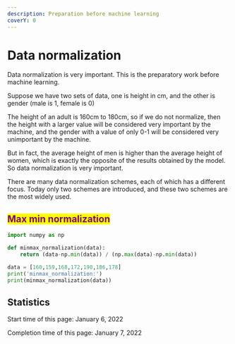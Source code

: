 ```yaml
---
description: Preparation before machine learning
coverY: 0
---
```


# Data normalization

Data normalization is very important. This is the preparatory work before machine learning.

Suppose we have two sets of data, one is height in cm, and the other is gender (male is 1, female is 0)

The height of an adult is 160cm to 180cm, so if we do not normalize, then the height with a larger value will be considered very important by the machine, and the gender with a value of only 0-1 will be considered very unimportant by the machine.

But in fact, the average height of men is higher than the average height of women, which is exactly the opposite of the results obtained by the model. So data normalization is very important.

There are many data normalization schemes, each of which has a different focus. Today only two schemes are introduced, and these two schemes are the most widely used.

## <mark style="color:purple;">**Max min normalization**</mark>

```python
import numpy as np

def minmax_normalization(data):
    return (data-np.min(data)) / (np.max(data)-np.min(data))

data = [160,159,168,172,190,186,178]
print('minmax_normalization:')
print(minmax_normalization(data))
```















## Statistics

Start time of this page: January 6, 2022

Completion time of this page: January 7, 2022
